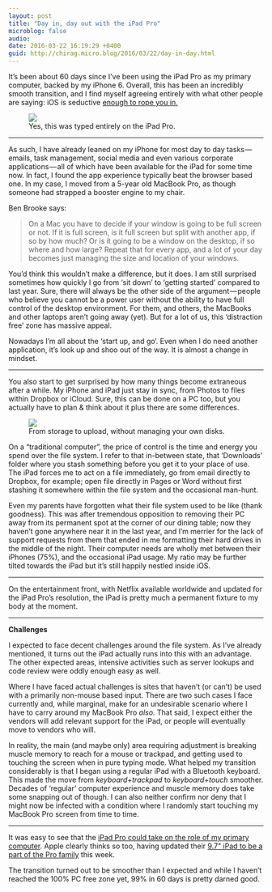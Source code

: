 ```yaml
---
layout: post
title: "Day in, day out with the iPad Pro"
microblog: false
audio: 
date: 2016-03-22 16:19:29 +0400
guid: http://chirag.micro.blog/2016/03/22/day-in-day.html
---
```

<p>It’s been about 60 days since I’ve been using the iPad Pro as my primary computer, backed by my iPhone 6. Overall, this has been an incredibly smooth transition, and I find myself agreeing entirely with what other people are saying: iOS is seductive <a href="https://brooksreview.net/2016/01/ios/" target="_blank">enough to rope you in.</a></p>
<figure class="wp-caption">

<img src="https://cdtestweb.files.wordpress.com/2016/03/2b68e-1l6ttkkzkgqqk6hmftny6ga.jpeg">
<figcaption class="wp-caption-text">Yes, this was typed entirely on the iPad Pro. </figcaption></figure>
<hr>

<p>As such, I have already leaned on my iPhone for most day to day tasks — emails, task management, social media and even various corporate applications — all of which have been available for the iPad for some time now. In fact, I found the app experience typically beat the browser based one. In my case, I moved from a 5-year old MacBook Pro, as though someone had strapped a booster engine to my chair.<strong></strong></p>
<p>Ben Brooke says:<a href="https://brooksreview.net/2016/01/ios/" target="_blank"></a></p>
<blockquote>On a Mac you have to decide if your window is going to be full screen or not. If it is full screen, is it full screen but split with another app, if so by how much? Or is it going to be a window on the desktop, if so where and how large? Repeat that for every app, and a lot of your day becomes just managing the size and location of your windows.</blockquote>
<p>You’d think this wouldn’t make a difference, but it does. I am still surprised sometimes how quickly I go from ‘sit down’ to ‘getting started’ compared to last year. Sure, there will always be the other side of the argument — people who believe you cannot be a power user without the ability to have full control of the desktop environment. For them, and others, the MacBooks and other laptops aren’t going away (yet). But for a lot of us, this ‘distraction free’ zone has massive appeal.</p>
<p>Nowadays I’m all about the ‘start up, and go’. Even when I do need another application, it’s look up and shoo out of the way. It is almost a change in mindset.</p>
<hr>

<p>You also start to get surprised by how many things become extraneous after a while. My iPhone and iPad just stay in sync, from Photos to files within Dropbox or iCloud. Sure, this can be done on a PC too, but you actually have to plan & think about it plus there are some differences.</p>
<figure class="wp-caption">

<img src="https://cdtestweb.files.wordpress.com/2016/03/38261-1kafs-a1v65k5jih1vtx2kw.jpeg">

<figcaption class="wp-caption-text">From storage to upload, without managing your own disks.</figcaption></figure><p>On a “traditional computer”, the price of control is the time and energy you spend over the file system. I refer to that in-between state, that ‘Downloads’ folder where you stash something before you get it to your place of use. The iPad forces me to act on a file immediately, go from email directly to Dropbox, for example; open file directly in Pages or Word without first stashing it somewhere within the file system and the occasional man-hunt.</p>
<p>Even my parents have forgotten what their file system used to be like (thank goodness). This was after tremendous opposition to removing their PC away from its permanent spot at the corner of our dining table; now they haven’t gone anywhere near it in the last year, and I’m merrier for the lack of support requests from them that ended in me formatting their hard drives in the middle of the night. Their computer needs are wholly met between their iPhones (75%), and the occasional iPad usage. My ratio may be further tilted towards the iPad but it’s still happily nestled inside iOS.</p>
<hr>
<p>On the entertainment front, with Netflix available worldwide and updated for the iPad Pro’s resolution, the iPad is pretty much a permanent fixture to my body at the moment.</p><hr>

<p><strong>Challenges</strong></p>
<p>I expected to face decent challenges around the file system. As I’ve already mentioned, it turns out the iPad actually runs into this with an advantage. The other expected areas, intensive activities such as server lookups and code review were oddly enough easy as well.</p>
<p>Where I have faced actual challenges is sites that haven’t (or can’t) be used with a primarily non-mouse based input. There are two such cases I face currently and, while marginal, make for an undesirable scenario where I have to carry around my MacBook Pro <em>also. </em>That said, I expect either the vendors will add relevant support for the iPad, or people will eventually move to vendors who will.</p>
<p>In reality, the main (and maybe only) area requiring adjustment is breaking muscle memory to reach for a mouse or trackpad, and getting used to touching the screen when in pure typing mode. What helped my transition considerably is that I began using a regular iPad with a Bluetooth keyboard. This made the move from <em>keyboard+trackpad</em> to <em>keyboard+touch</em> smoother. Decades of ‘regular’ computer experience and muscle memory does take some snapping out of though. I can also neither confirm nor deny that I might now be infected with a condition where I randomly start touching my MacBook Pro screen from time to time.<em></em></p>
<hr>

<p>It was easy to see that the <a href="http://www.chirag.biz/2015/09/30/the-ipad-pro.html" target="_blank">iPad Pro could take on the role of my primary computer</a>. Apple clearly thinks so too, having updated their <a href="http://www.apple.com/pr/library/2016/03/21Apple-Introduces-9-7-inch-iPad-Pro.html" target="_blank">9.7" iPad to be a part of the Pro family</a> this week.</p>
<p>The transition turned out to be smoother than I expected and while I haven’t reached the 100% PC free zone yet, 99% in 60 days is pretty darned good.</p>
